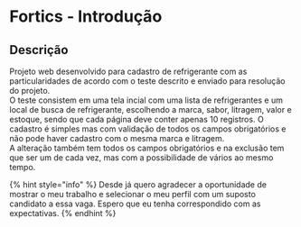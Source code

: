 # Fortics - Introdução

## Descrição

Projeto web desenvolvido para cadastro de refrigerante com as particularidades de acordo com o teste descrito e enviado para resolução do projeto.  
O teste consistem em uma tela incial com uma lista de refrigerantes e um local de busca de refrigerante, escolhendo a marca, sabor, litragem, valor e estoque, sendo que cada página deve conter apenas 10 registros. O cadastro é simples mas com validação de todos os campos obrigatórios e não pode haver cadastro com o mesma marca e litragem.  
A alteração também tem todos os campos obrigatórios e na exclusão tem que ser um de cada vez, mas com a possibilidade de vários ao mesmo tempo.

{% hint style="info" %}
Desde já quero agradecer a oportunidade de mostrar o meu trabalho e selecionar o meu perfil com um suposto candidato a essa vaga. Espero que eu tenha correspondido com as expectativas.
{% endhint %}

